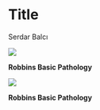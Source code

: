# Title
Serdar Balcı

![](./img-local/Congenital-Malformations-and-Perinatal-Brain-Injury0.png)

**Robbins Basic Pathology**

![](./img-local/Congenital-Malformations-and-Perinatal-Brain-Injury1.png)

**Robbins Basic Pathology**
